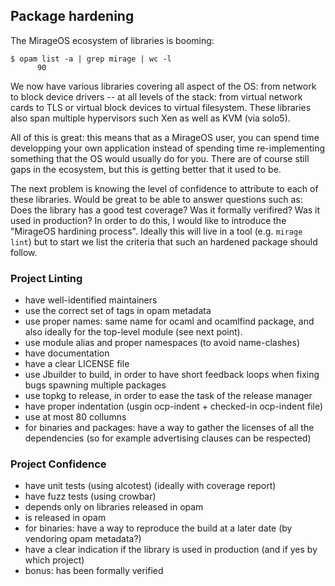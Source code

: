 ## Package hardening

The MirageOS ecosystem of libraries is booming:

```
$ opam list -a | grep mirage | wc -l
      90
```

We now have various libraries covering all aspect of the OS: from network to
block device drivers -- at all levels of the stack: from virtual network cards
to TLS or virtual block devices to virtual filesystem. These libraries also
span multiple hypervisors such Xen as well as KVM (via solo5).

All of this is great: this means that as a MirageOS user, you can spend time
developping your own application instead of spending time re-implementing
something that the OS would usually do for you. There are of course still
gaps in the ecosystem, but this is getting better that it used to be.

The next problem is knowing the level of confidence to attribute to each of
these libraries. Would be great to be able to answer questions such as:
Does the library has a good test coverage? Was it formally verifired?
Was it used in production? In order to do this, I would like to introduce
the "MirageOS hardining process". Ideally this will live in a tool (e.g.
`mirage lint`) but to start we list the criteria that such an hardened
package should follow.

### Project Linting

- have well-identified maintainers
- use the correct set of tags in opam metadata
- use proper names: same name for ocaml and ocamlfind package, and also ideally
  for the top-level module (see next point).
- use module alias and proper namespaces (to avoid name-clashes)
- have documentation
- have a clear LICENSE file
- use Jbuilder to build, in order to have short feedback loops when fixing bugs
  spawning multiple packages
- use topkg to release, in order to ease the task of the release manager
- have proper indentation (usgin ocp-indent + checked-in ocp-indent file)
- use at most 80 collumns
- for binaries and packages: have a way to gather the licenses of all the
  dependencies (so for example advertising clauses can be respected)

### Project Confidence

- have unit tests (using alcotest) (ideally with coverage report)
- have fuzz tests (using crowbar)
- depends only on libraries released in opam
- is released in opam
- for binaries: have a way to reproduce the build at a later date (by vendoring
  opam metadata?)
- have a clear indication if the library is used in production (and if yes by
  which project)
- bonus: has been formally verified